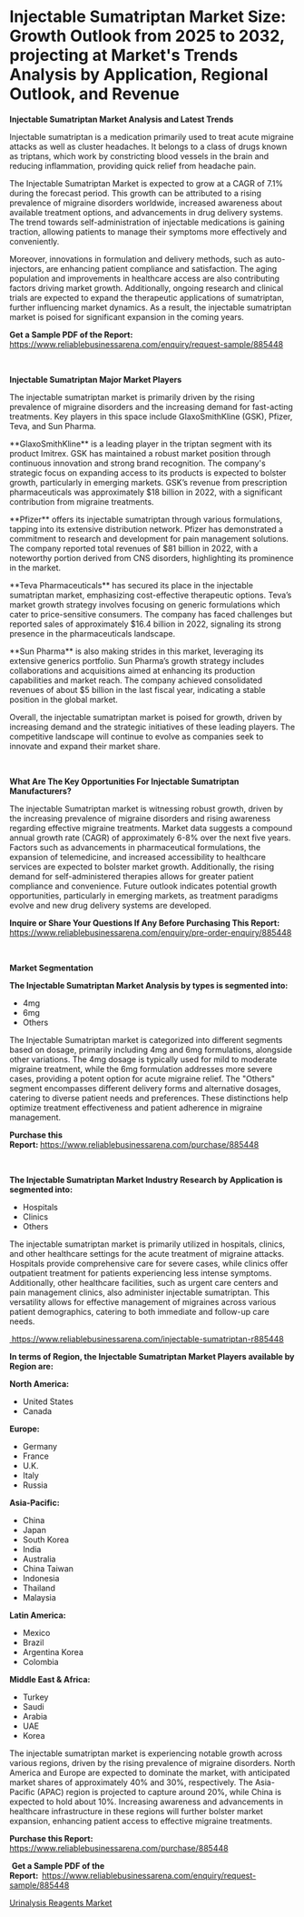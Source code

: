 <p><h1>Injectable Sumatriptan Market Size: Growth Outlook from 2025 to 2032, projecting at Market's Trends Analysis by Application, Regional Outlook, and Revenue</h1></p><p><strong>Injectable Sumatriptan Market Analysis and Latest Trends</strong></p>
<p><p>Injectable sumatriptan is a medication primarily used to treat acute migraine attacks as well as cluster headaches. It belongs to a class of drugs known as triptans, which work by constricting blood vessels in the brain and reducing inflammation, providing quick relief from headache pain.</p><p>The Injectable Sumatriptan Market is expected to grow at a CAGR of 7.1% during the forecast period. This growth can be attributed to a rising prevalence of migraine disorders worldwide, increased awareness about available treatment options, and advancements in drug delivery systems. The trend towards self-administration of injectable medications is gaining traction, allowing patients to manage their symptoms more effectively and conveniently. </p><p>Moreover, innovations in formulation and delivery methods, such as auto-injectors, are enhancing patient compliance and satisfaction. The aging population and improvements in healthcare access are also contributing factors driving market growth. Additionally, ongoing research and clinical trials are expected to expand the therapeutic applications of sumatriptan, further influencing market dynamics. As a result, the injectable sumatriptan market is poised for significant expansion in the coming years.</p></p>
<p><strong>Get a Sample PDF of the Report:&nbsp;</strong> <a href="https://www.reliablebusinessarena.com/enquiry/request-sample/885448?utm_campaign=3163&utm_medium=2&utm_source=Github&utm_content=ia&utm_term=08032025&utm_id=injectable-sumatriptan">https://www.reliablebusinessarena.com/enquiry/request-sample/885448</a></p>
<p>&nbsp;</p>
<p><strong>Injectable Sumatriptan Major Market Players</strong></p>
<p><p>The injectable sumatriptan market is primarily driven by the rising prevalence of migraine disorders and the increasing demand for fast-acting treatments. Key players in this space include GlaxoSmithKline (GSK), Pfizer, Teva, and Sun Pharma.</p><p>**GlaxoSmithKline** is a leading player in the triptan segment with its product Imitrex. GSK has maintained a robust market position through continuous innovation and strong brand recognition. The company's strategic focus on expanding access to its products is expected to bolster growth, particularly in emerging markets. GSK’s revenue from prescription pharmaceuticals was approximately $18 billion in 2022, with a significant contribution from migraine treatments.</p><p>**Pfizer** offers its injectable sumatriptan through various formulations, tapping into its extensive distribution network. Pfizer has demonstrated a commitment to research and development for pain management solutions. The company reported total revenues of $81 billion in 2022, with a noteworthy portion derived from CNS disorders, highlighting its prominence in the market.</p><p>**Teva Pharmaceuticals** has secured its place in the injectable sumatriptan market, emphasizing cost-effective therapeutic options. Teva’s market growth strategy involves focusing on generic formulations which cater to price-sensitive consumers. The company has faced challenges but reported sales of approximately $16.4 billion in 2022, signaling its strong presence in the pharmaceuticals landscape.</p><p>**Sun Pharma** is also making strides in this market, leveraging its extensive generics portfolio. Sun Pharma’s growth strategy includes collaborations and acquisitions aimed at enhancing its production capabilities and market reach. The company achieved consolidated revenues of about $5 billion in the last fiscal year, indicating a stable position in the global market.</p><p>Overall, the injectable sumatriptan market is poised for growth, driven by increasing demand and the strategic initiatives of these leading players. The competitive landscape will continue to evolve as companies seek to innovate and expand their market share.</p></p>
<p>&nbsp;</p>
<p><strong>What Are The Key Opportunities For Injectable Sumatriptan Manufacturers?</strong></p>
<p><p>The injectable Sumatriptan market is witnessing robust growth, driven by the increasing prevalence of migraine disorders and rising awareness regarding effective migraine treatments. Market data suggests a compound annual growth rate (CAGR) of approximately 6-8% over the next five years. Factors such as advancements in pharmaceutical formulations, the expansion of telemedicine, and increased accessibility to healthcare services are expected to bolster market growth. Additionally, the rising demand for self-administered therapies allows for greater patient compliance and convenience. Future outlook indicates potential growth opportunities, particularly in emerging markets, as treatment paradigms evolve and new drug delivery systems are developed.</p></p>
<p><strong>Inquire or Share Your Questions If Any Before Purchasing This Report:</strong> <a href="https://www.reliablebusinessarena.com/enquiry/pre-order-enquiry/885448?utm_campaign=3163&utm_medium=2&utm_source=Github&utm_content=ia&utm_term=08032025&utm_id=injectable-sumatriptan">https://www.reliablebusinessarena.com/enquiry/pre-order-enquiry/885448</a></p>
<p>&nbsp;</p>
<p><strong>Market Segmentation</strong></p>
<p><strong>The Injectable Sumatriptan Market Analysis by types is segmented into:</strong></p>
<p><ul><li>4mg</li><li>6mg</li><li>Others</li></ul></p>
<p><p>The Injectable Sumatriptan market is categorized into different segments based on dosage, primarily including 4mg and 6mg formulations, alongside other variations. The 4mg dosage is typically used for mild to moderate migraine treatment, while the 6mg formulation addresses more severe cases, providing a potent option for acute migraine relief. The "Others" segment encompasses different delivery forms and alternative dosages, catering to diverse patient needs and preferences. These distinctions help optimize treatment effectiveness and patient adherence in migraine management.</p></p>
<p><strong>Purchase this Report:&nbsp;</strong><a href="https://www.reliablebusinessarena.com/purchase/885448?utm_campaign=3163&utm_medium=2&utm_source=Github&utm_content=ia&utm_term=08032025&utm_id=injectable-sumatriptan">https://www.reliablebusinessarena.com/purchase/885448</a></p>
<p>&nbsp;</p>
<p><strong>The Injectable Sumatriptan Market Industry Research by Application is segmented into:</strong></p>
<p><ul><li>Hospitals</li><li>Clinics</li><li>Others</li></ul></p>
<p><p>The injectable sumatriptan market is primarily utilized in hospitals, clinics, and other healthcare settings for the acute treatment of migraine attacks. Hospitals provide comprehensive care for severe cases, while clinics offer outpatient treatment for patients experiencing less intense symptoms. Additionally, other healthcare facilities, such as urgent care centers and pain management clinics, also administer injectable sumatriptan. This versatility allows for effective management of migraines across various patient demographics, catering to both immediate and follow-up care needs.</p></p>
<p><a href="https://www.reliablebusinessarena.com/injectable-sumatriptan-r885448?utm_campaign=3163&utm_medium=2&utm_source=Github&utm_content=ia&utm_term=08032025&utm_id=injectable-sumatriptan">&nbsp;https://www.reliablebusinessarena.com/injectable-sumatriptan-r885448</a></p>
<p><strong>In terms of Region, the Injectable Sumatriptan Market Players available by Region are:</strong></p>
<p>
    <p> <strong> North America: </strong>
        <ul>
            <li>United States</li>
            <li>Canada</li>
        </ul>
        </p> 
    <p> <strong> Europe: </strong>
        <ul>
            <li>Germany</li>
            <li>France</li>
            <li>U.K.</li>
            <li>Italy</li>
            <li>Russia</li>
        </ul>
        </p> 
    <p> <strong> Asia-Pacific: </strong>
        <ul>
            <li>China</li>
            <li>Japan</li>
            <li>South Korea</li>
            <li>India</li>
            <li>Australia</li>
            <li>China Taiwan</li>
            <li>Indonesia</li>
            <li>Thailand</li>
            <li>Malaysia</li>
        </ul>
        </p> 
    <p> <strong> Latin America: </strong>
        <ul>
            <li>Mexico</li>
            <li>Brazil</li>
            <li>Argentina Korea</li>
            <li>Colombia</li>
        </ul>
        </p> 
    <p> <strong> Middle East & Africa: </strong>
        <ul>
            <li>Turkey</li>
            <li>Saudi</li>
            <li>Arabia</li>
            <li>UAE</li>
            <li>Korea</li>
        </ul>
    </p>
    </p>
<p><p>The injectable sumatriptan market is experiencing notable growth across various regions, driven by the rising prevalence of migraine disorders. North America and Europe are expected to dominate the market, with anticipated market shares of approximately 40% and 30%, respectively. The Asia-Pacific (APAC) region is projected to capture around 20%, while China is expected to hold about 10%. Increasing awareness and advancements in healthcare infrastructure in these regions will further bolster market expansion, enhancing patient access to effective migraine treatments.</p></p>
<p><strong>Purchase this Report: </strong><a href="https://www.reliablebusinessarena.com/purchase/885448?utm_campaign=3163&utm_medium=2&utm_source=Github&utm_content=ia&utm_term=08032025&utm_id=injectable-sumatriptan">https://www.reliablebusinessarena.com/purchase/885448</a></p>
<p>&nbsp;<strong>Get a Sample PDF of the Report:&nbsp;&nbsp;</strong><a href="https://www.reliablebusinessarena.com/enquiry/request-sample/885448?utm_campaign=3163&utm_medium=2&utm_source=Github&utm_content=ia&utm_term=08032025&utm_id=injectable-sumatriptan">https://www.reliablebusinessarena.com/enquiry/request-sample/885448</a></p>
<p><strong></strong></p>
<p><p><a href="https://github.com/rrosasdaunas/Market-Research-Report-List-1/blob/main/urinalysis-reagents-market.md?utm_campaign=3163&utm_medium=2&utm_source=Github&utm_content=ia&utm_term=08032025&utm_id=injectable-sumatriptan">Urinalysis Reagents Market</a></p></p>